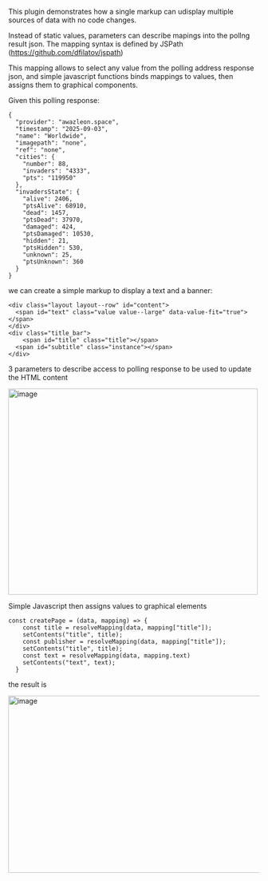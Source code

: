 This plugin demonstrates how a single markup can udisplay multiple sources of data with no code changes.

Instead of static values, parameters can describe mapings into the pollng result json.
The mapping syntax is defined by JSPath (https://github.com/dfilatov/jspath)

This mapping allows to select any value from the polling address response json, and simple javascript functions binds mappings to values, then assigns them to graphical components.

Given this polling response:
```
{
  "provider": "awazleon.space",
  "timestamp": "2025-09-03",
  "name": "Worldwide",
  "imagepath": "none",
  "ref": "none",
  "cities": {
    "number": 88,
    "invaders": "4333",
    "pts": "119950"
  },
  "invadersState": {
    "alive": 2406,
    "ptsAlive": 68910,
    "dead": 1457,
    "ptsDead": 37970,
    "damaged": 424,
    "ptsDamaged": 10530,
    "hidden": 21,
    "ptsHidden": 530,
    "unknown": 25,
    "ptsUnknown": 360
  }
}
```

we can create a simple markup to display a text and a banner:

```
<div class="layout layout--row" id="content">
  <span id="text" class="value value--large" data-value-fit="true"></span>
</div>
<div class="title_bar">
    <span id="title" class="title"></span>
  <span id="subtitle" class="instance"></span>
</div>
```

3 parameters to describe access to polling response to be used to update the HTML content

<img width="500" height="413" alt="image" src="https://github.com/user-attachments/assets/9503f200-a4b7-4e30-bcb6-21e6e799bc1f" />


Simple Javascript then assigns values to graphical elements
```
const createPage = (data, mapping) => {
    const title = resolveMapping(data, mapping["title"]);
    setContents("title", title);
    const publisher = resolveMapping(data, mapping["title"]);
    setContents("title", title);
    const text = resolveMapping(data, mapping.text)
    setContents("text", text);
  }
```

the result is

<img width="605" height="355" alt="image" src="https://github.com/user-attachments/assets/9c671339-e6dc-4201-89c7-05e2e4c7e8fc" />

